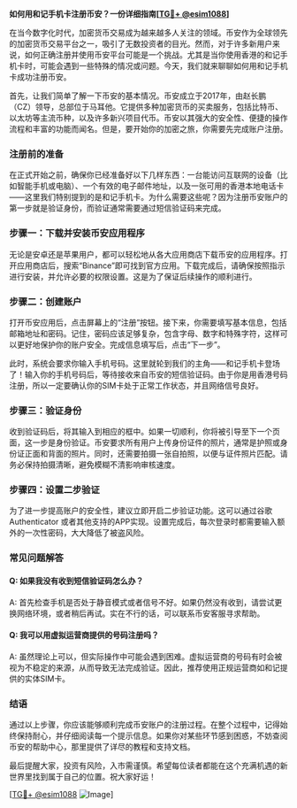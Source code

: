 **如何用和记手机卡注册币安？一份详细指南[[TG💪+ @esim1088](https://t.me/s/esim1088)]**

在当今数字化时代，加密货币交易成为越来越多人关注的领域。币安作为全球领先的加密货币交易平台之一，吸引了无数投资者的目光。然而，对于许多新用户来说，如何正确注册并使用币安平台可能是一个挑战。尤其是当你使用香港的和记手机卡时，可能会遇到一些特殊的情况或问题。今天，我们就来聊聊如何用和记手机卡成功注册币安。

首先，让我们简单了解一下币安的基本情况。币安成立于2017年，由赵长鹏（CZ）领导，总部位于马耳他。它提供多种加密货币的买卖服务，包括比特币、以太坊等主流币种，以及许多新兴项目代币。币安以其强大的安全性、便捷的操作流程和丰富的功能而闻名。但是，要开始你的加密之旅，你需要先完成账户注册。

### 注册前的准备

在正式开始之前，确保你已经准备好以下几样东西：一台能访问互联网的设备（比如智能手机或电脑）、一个有效的电子邮件地址，以及一张可用的香港本地电话卡——这里我们特别提到的是和记手机卡。为什么需要这些呢？因为注册币安账户的第一步就是验证身份，而验证通常需要通过短信验证码来完成。

### 步骤一：下载并安装币安应用程序

无论是安卓还是苹果用户，都可以轻松地从各大应用商店下载币安的应用程序。打开应用商店后，搜索“Binance”即可找到官方应用。下载完成后，请确保按照指示进行安装，并允许必要的权限设置。这是为了保证后续操作的顺利进行。

### 步骤二：创建账户

打开币安应用后，点击屏幕上的“注册”按钮。接下来，你需要填写基本信息，包括邮箱地址和密码。记住，密码应该足够复杂，包含字母、数字和特殊字符，这样可以更好地保护你的账户安全。完成信息填写后，点击“下一步”。

此时，系统会要求你输入手机号码。这里就轮到我们的主角——和记手机卡登场了！输入你的手机号码后，等待接收来自币安的短信验证码。由于你是用香港号码注册，所以一定要确认你的SIM卡处于正常工作状态，并且网络信号良好。

### 步骤三：验证身份

收到验证码后，将其输入到相应的框中。如果一切顺利，你将被引导至下一个页面，这一步是身份验证。币安要求所有用户上传身份证件的照片，通常是护照或身份证正面和背面的照片。同时，还需要拍摄一张自拍照，以便与证件照片匹配。请务必保持拍摄清晰，避免模糊不清影响审核速度。

### 步骤四：设置二步验证

为了进一步提高账户的安全性，建议立即开启二步验证功能。这可以通过谷歌 Authenticator 或者其他支持的APP实现。设置完成后，每次登录时都需要输入额外的一次性密码，大大降低了被盗风险。

### 常见问题解答

#### Q: 如果我没有收到短信验证码怎么办？
A: 首先检查手机是否处于静音模式或者信号不好。如果仍然没有收到，请尝试更换网络环境，或者稍后再试。实在不行的话，可以联系币安客服寻求帮助。

#### Q: 我可以用虚拟运营商提供的号码注册吗？
A: 虽然理论上可以，但实际操作中可能会遇到困难。虚拟运营商的号码有时会被视为不稳定的来源，从而导致无法完成验证。因此，推荐使用正规运营商如和记提供的实体SIM卡。

### 结语

通过以上步骤，你应该能够顺利完成币安账户的注册过程。在整个过程中，记得始终保持耐心，并仔细阅读每一个提示信息。如果你对某些环节感到困惑，不妨查阅币安的帮助中心，那里提供了详尽的教程和支持文档。

最后提醒大家，投资有风险，入市需谨慎。希望每位读者都能在这个充满机遇的新世界里找到属于自己的位置。祝大家好运！

[[TG💪+ @esim1088](https://t.me/s/esim1088) ![Image](https://i.postimg.cc/4NQfJmqS/Snipaste-2025-05-13-00-14-12.png)]